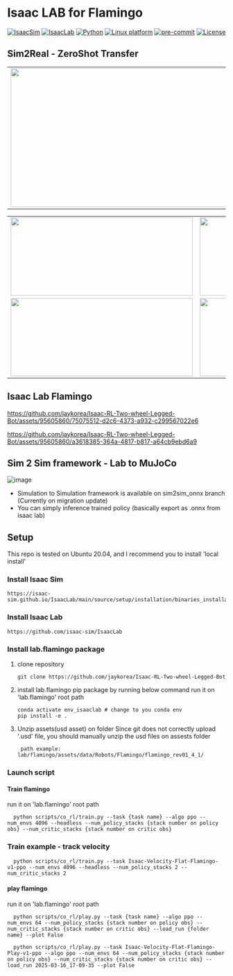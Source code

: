 # Isaac LAB for Flamingo

[![IsaacSim](https://img.shields.io/badge/IsaacSim-4.5-silver.svg)](https://docs.omniverse.nvidia.com/isaacsim/latest/overview.html)
[![IsaacLab](https://img.shields.io/badge/Lab-2.0.0-silver)](https://isaac-orbit.github.io/orbit/)
[![Python](https://img.shields.io/badge/python-3.10-blue.svg)](https://docs.python.org/3/whatsnew/3.10.html)
[![Linux platform](https://img.shields.io/badge/platform-linux--64-orange.svg)](https://releases.ubuntu.com/20.04/)
[![pre-commit](https://img.shields.io/badge/pre--commit-enabled-brightgreen?logo=pre-commit&logoColor=white)](https://pre-commit.com/)
[![License](https://img.shields.io/badge/license-MIT-yellow.svg)](https://opensource.org/license/mit)

## Sim2Real - ZeroShot Transfer
<table>
    <td><img src="https://github.com/user-attachments/assets/bb14612c-85c2-43ce-a7df-8b09ee4d3f69" width="640" height="320"/></td>
</table>
<table>
  <tr>
    <td><img src="https://github.com/user-attachments/assets/8f9f990d-e8e9-400a-82b2-1131ff73f891" width="420" height="180"/></td>
    <td><img src="https://github.com/user-attachments/assets/93c6b187-4680-435e-800a-9e6d3d570d13" width="420" height="180"/></td>
  </tr>
  <tr>
    <td><img src="https://github.com/user-attachments/assets/9991ff73-5b3e-4d10-9b63-548197f18e54" width="420" height="180"/></td>
    <td><img src="https://github.com/user-attachments/assets/545fd258-1add-499a-8c62-520e113a951b" width="420" height="180"/></td>
  </tr>
</table>


## Isaac Lab Flamingo

https://github.com/jaykorea/Isaac-RL-Two-wheel-Legged-Bot/assets/95605860/75075512-d2c6-4373-a932-c299567022e6

https://github.com/jaykorea/Isaac-RL-Two-wheel-Legged-Bot/assets/95605860/a3618385-364a-4817-b817-a64cb9ebd6a9


## Sim 2 Sim framework - Lab to MuJoCo
![image](https://github.com/jaykorea/Isaac-RL-Two-wheel-Legged-Bot/assets/95605860/c242590d-b1d4-427e-8f52-4190cafc38e9)

- Simulation to Simulation framework is available on sim2sim_onnx branch (Currently on migration update)
- You can simply inference trained policy (basically export as .onnx from isaac lab)

## Setup
This repo is tested on Ubuntu 20.04, and I recommend you to install 'local install'
### Install Isaac Sim
  ```
  https://isaac-sim.github.io/IsaacLab/main/source/setup/installation/binaries_installation.html
  ```
### Install Isaac Lab
  ```
  https://github.com/isaac-sim/IsaacLab
  ```

### Install lab.flamingo package
1. clone repository
   ```
   git clone https://github.com/jaykorea/Isaac-RL-Two-wheel-Legged-Bot
   ```
2. install lab.flamingo pip package by running below command
   run it on 'lab.flamingo' root path
   ```
   conda activate env_isaaclab # change to you conda env
   pip install -e .
   ```
4. Unzip assets(usd asset) on folder
   Since git does not correctly upload '.usd' file, you should manually unzip the usd files on assests folder
   ```
    path example: lab/flamingo/assets/data/Robots/Flamingo/flamingo_rev01_4_1/
   ```

### Launch script
#### Train flamingo
  run it on 'lab.flamingo' root path
  ```
    python scripts/co_rl/train.py --task {task name} --algo ppo --num_envs 4096 --headless --num_policy_stacks {stack number on policy obs} --num_critic_stacks {stack number on critic obs}
  ```
### Train example - track velocity
  ```
    python scripts/co_rl/train.py --task Isaac-Velocity-Flat-Flamingo-v1-ppo --num_envs 4096 --headless --num_policy_stacks 2 --num_critic_stacks 2
  ```
#### play flamingo
  run it on 'lab.flamingo' root path
  ```
    python scripts/co_rl/play.py --task {task name} --algo ppo --num_envs 64 --num_policy_stacks {stack number on policy obs} --num_critic_stacks {stack number on critic obs} --load_run {folder name} --plot False
  ```
  ```
    python scripts/co_rl/play.py --task Isaac-Velocity-Flat-Flamingo-Play-v1-ppo --algo ppo --num_envs 64 --num_policy_stacks {stack number on policy obs} --num_critic_stacks {stack number on critic obs} --load_run 2025-03-16_17-09-35 --plot False
  ```
